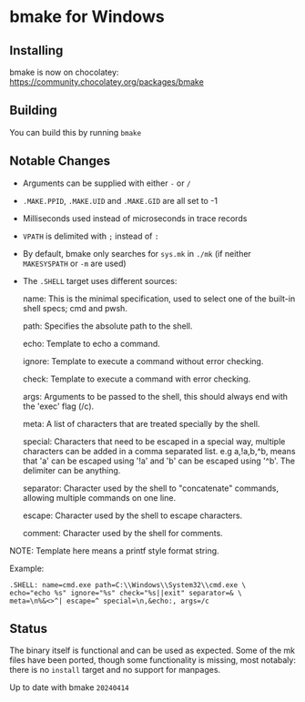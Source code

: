 
# bmake for Windows

## Installing
bmake is now on chocolatey:
https://community.chocolatey.org/packages/bmake

## Building
You can build this by running `bmake`

## Notable Changes
- Arguments can be supplied with either `-` or `/`
- `.MAKE.PPID`, `.MAKE.UID` and `.MAKE.GID` are all set to -1
- Milliseconds used instead of microseconds in trace records
- `VPATH` is delimited with `;` instead of `:`
- By default, bmake only searches for `sys.mk` in `./mk` (if neither `MAKESYSPATH` or `-m` are used)
- The `.SHELL` target uses different sources:

  name: This is the minimal specification, used to select one of the built-in shell specs; cmd and pwsh.

  path: Specifies the absolute path to the shell.

  echo: Template to echo a command.

  ignore: Template to execute a command without error checking.

  check: Template to execute a command with error checking.

  args: Arguments to be passed to the shell, this should always end with the 'exec' flag (/c).

  meta: A list of characters that are treated specially by the shell.

  special: Characters that need to be escaped in a special way, multiple characters can be added in a comma separated list. e.g a,!a,b,^b, means that 'a' can be escaped using '!a' and 'b' can be escaped using '^b'. The delimiter can be anything.

  separator: Character used by the shell to "concatenate" commands, allowing multiple commands on one line.

  escape: Character used by the shell to escape characters.

  comment: Character used by the shell for comments.

NOTE: Template here means a printf style format string.
  
  Example:
  ```
  .SHELL: name=cmd.exe path=C:\\Windows\\System32\\cmd.exe \
  echo="echo %s" ignore="%s" check="%s||exit" separator=& \
  meta=\n%&<>^| escape=^ special=\n,&echo:, args=/c
```
## Status
The binary itself is functional and can be used as expected.
Some of the mk files have been ported, though some functionality is missing,
most notabaly: there is no `install` target and no support for manpages.

Up to date with bmake `20240414`
